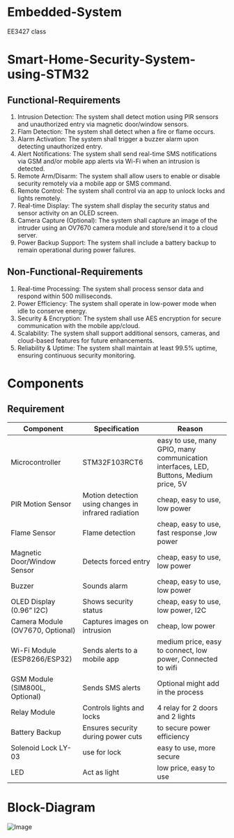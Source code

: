 # Embedded-System
EE3427 class
# Smart-Home-Security-System-using-STM32
## Functional-Requirements
1.  Intrusion Detection: The system shall detect motion using PIR sensors and unauthorized entry via magnetic door/window sensors.
2.	Flam Detection: The system shall detect when a fire or flame occurs.
3.	Alarm Activation: The system shall trigger a buzzer alarm upon detecting unauthorized entry.
4.	Alert Notifications: The system shall send real-time SMS notifications via GSM and/or mobile app alerts via Wi-Fi when an intrusion is detected.
5.	Remote Arm/Disarm: The system shall allow users to enable or disable security remotely via a mobile app or SMS command.
6.	Remote Control: The system shall control via an app to unlock locks and lights remotely.
7.	Real-time Display: The system shall display the security status and sensor activity on an OLED screen.
8.	Camera Capture (Optional): The system shall capture an image of the intruder using an OV7670 camera module and store/send it to a cloud server.
9.	Power Backup Support: The system shall include a battery backup to remain operational during power failures.
## Non-Functional-Requirements
1.	Real-time Processing: The system shall process sensor data and respond within 500 milliseconds.
2.	Power Efficiency: The system shall operate in low-power mode when idle to conserve energy.
3.	Security & Encryption: The system shall use AES encryption for secure communication with the mobile app/cloud.
4.	Scalability: The system shall support additional sensors, cameras, and cloud-based features for future enhancements.
5.	Reliability & Uptime: The system shall maintain at least 99.5% uptime, ensuring continuous security monitoring.
# Components
## Requirement
| **Component** | **Specification** | **Reason** |
| --- | --- | --- |
| Microcontroller | STM32F103RCT6 | easy to use, many GPIO, many communication interfaces, LED, Buttons, Medium price, 5V |
| PIR Motion Sensor | Motion detection using changes in infrared radiation | cheap, easy to use, low power |
| Flame Sensor | Flame detection | cheap, easy to use, fast response ,low power |
| Magnetic Door/Window Sensor | Detects forced entry | cheap, easy to use, low power |
| Buzzer | Sounds alarm | cheap, easy to use, low power |
| OLED Display (0.96” I2C) | Shows security status | cheap, easy to use, low power, I2C |
| Camera Module (OV7670, Optional) | Captures images on intrusion | cheap, low power |
| Wi-Fi Module (ESP8266/ESP32) | Sends alerts to a mobile app | medium price, easy to connect, low power, Connected to wifi |
| GSM Module (SIM800L, Optional) | Sends SMS alerts | Optional might add in the process |
| Relay Module | Controls lights and locks | 4 relay for 2 doors and 2 lights |
| Battery Backup | Ensures security during power cuts | to secure power efficiency |
| Solenoid Lock LY-03 | use for lock | easy to use, more secure |
| LED | Act as light | low price, easy to use |
# Block-Diagram
![Image](https://github.com/user-attachments/assets/1a0b7c77-b921-45b9-b5f2-d43bc38d4bd6)

